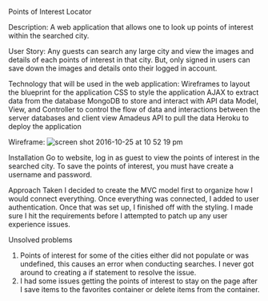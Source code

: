 Points of Interest Locator


Description: 
A web application that allows one to look up points of interest within the searched city. 


User Story:
Any guests can search any large city and view the images and details of each points of 
interest in that city. But, only signed in users can save down the images and details
onto their logged in account.


Technology that will be used in the web application:
Wireframes to layout the blueprint for the application
CSS to style the application
AJAX to extract data from the database
MongoDB to store and interact with API data
Model, View, and Controller to control the flow of data and interactions between the server databases and client view
Amadeus API to pull the data
Heroku to deploy the application


Wireframe:
![screen shot 2016-10-25 at 10 52 19 pm](https://git.generalassemb.ly/storage/user/58/files/aa261644-9b06-11e6-8ece-f196ce015475)


Installation
Go to website, log in as guest to view the points of interest in the searched city.
To save the points of interest, you must have create a username and password.



Approach Taken
I decided to create the MVC model first to organize how I would connect everything. Once 
everything was connected, I added to user authentication. Once that was set up, I finished
off with the styling. I made sure I hit the requirements before I attempted to patch 
up any user experience issues.


Unsolved problems
1) Points of interest for some of the cities either did not populate or was undefined,
this causes an error when conducting searches. I never got around to creating a if statement
to resolve the issue.
2) I had some issues getting the points of interest to stay on the page after I save 
items to the favorites container or delete items from the container.


